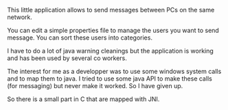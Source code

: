 This little application allows to send messages between PCs on the same network.

You can edit a simple properties file to manage the users you want to send message. You can sort these users into categories.

I have to do a lot of java warning cleanings but the application is working and has been used by several co workers.

The interest for me as a developper was to use some windows system calls and to map them to java. I tried to use some java API to make these calls (for messaging) but never make it worked. So I have given up.

So there is a small part in C that are mapped with JNI.